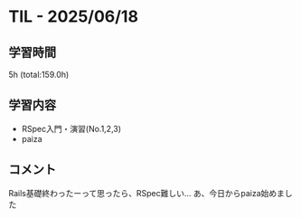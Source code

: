 # TIL - 2025/06/18

## 学習時間
5h (total:159.0h)

## 学習内容
- RSpec入門・演習(No.1,2,3)
- paiza

## コメント
Rails基礎終わったーって思ったら、RSpec難しい…
あ、今日からpaiza始めました
